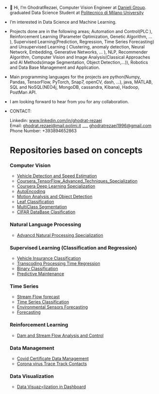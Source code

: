 -  👋 Hi, I’m GhodratRezaei, Computer Vision Engineer at [Danieli Group](https://www.danieli.com/). graduated Data Science Student at [Politecnico di Milano University](https://www.polimi.it/)
-  I’m interested in Data Science and Machine Learning.
-   Projects done are in the following areas; Automation and Control(PLC ), Reinforcement Learning (Parameter Optimization, Genetic Algorithm, ... ), Supervised Learning(Prediction, Regression, Time Series Forecasting) and Unsupervised Learning ( Clustering, anomaly detection, Neural Network, Embedding, Generative Networks, ... ), NLP, Recommender Algorithm, Computer Vision and Image Analysis(Classical Approaches and AI Methods(image Segmentation, Object Detection,...)), Robotics and Data Base Management and Application. 
-  Main programming languages for the projects are python(Numpy, Pandas, TensorFlow, PyTorch, Snap7, openCV, dash, ...), java, MATLAB, SQL and NoSQL(NEO4j,
MongoDB, cassandra, Kibana), Hadoop, PostMan API.

-  I am looking forward to hear from you for any collaboration.


-   CONTACT: 

      Linkedin:  www.linkedin.com/in/ghodrat-rezaei       
      Email:  ghodrat.rezaei@mail.polimi.it  ___  ghodratrezaei1996@gmail.com  
      Phone Number:   +393894652863
      
      
      # Repositories based on concepts
     
      
      
      
      ### Computer Vision 
       *  [Vehicle Detection and Speed Estimation](https://github.com/GhodratRezaei/Visual-Analysis-of-Moving-Vehicles)
       *  [Coursera_TensorFlow_Advanced_Techniques_Specialization](https://github.com/GhodratRezaei/Coursera_TensorFlow_Advanced_Techniques_Specialization)
       *  [Coursera Deep Learning Specialization](https://github.com/GhodratRezaei/Coursera-Deep-Learning-Specialization)
       *  [AutoEncoding](https://github.com/GhodratRezaei/Autoencoding)
       *  [Motion Analysis and Object Detection](https://github.com/GhodratRezaei/Object-Detection-and-Motion-Analysis)
       *  [Leaf Classification](https://github.com/GhodratRezaei/leaf-Classification)
       *  [MultiClass Segmentation](https://github.com/GhodratRezaei/MultiClass-Segmentation)
       *   [CIFAR  DataBase Clasification](https://github.com/GhodratRezaei/CIFAR-DataBase-Clasification)
       

      
      
      
      
      
      
      ### Natural Language Processing 
      *   [Advancd Natural Processing Specialization](https://github.com/GhodratRezaei/Advance-Natural-Language-Processing-)
      
      
      
      
      
      
      ### Supervised Learning (Classification and Regression)
      *    [Vehicle Insurance Classification](https://github.com/GhodratRezaei/vehicle-Insurance-Classification-)
      *    [Transcoding Processing Time Regression](https://github.com/GhodratRezaei/transcoding-processing-time-Regression)
      *    [Binary Classification](https://github.com/GhodratRezaei/Binary-Classification)
      *    [Predictive Maintenance](https://github.com/GhodratRezaei/Predictive-Maintenance-)

     
      
      
      
      
      
      
      ### Time Series 
      *    [Stream Flow forecast](https://github.com/GhodratRezaei/Streamflow-forecast)
      *    [Time Series Classification](https://github.com/GhodratRezaei/Time-Series-Classification)
      *    [Environmental Sensors Forecasting](https://github.com/GhodratRezaei/Environmental-Sensors-Forecasting)
      *    [Forecasting](https://github.com/GhodratRezaei/Forecasting)
      
      
      
      
      
      ### Reinforcement Learning
      *   [Dam and Stream Flow Analysis and Control](https://github.com/GhodratRezaei/Dam-and-Streamflow-Analysis-and-Control-)
      
      
      
      ### Data Management 
      *   [Covid Certificate Data Management](https://github.com/GhodratRezaei/Covid-Certificate-Data-Management)
      *   [Corona virus Trace Track Contacts](https://github.com/GhodratRezaei/Corona-virus-Trace-Track-Contacts)
      
      
      ### Data Visualization 
      *   [Data Visuaz=lization in Dashboard](https://github.com/GhodratRezaei/Data-Visuaz-lization-in-Dashboard)
      
      
      
      
      
      
      
      
